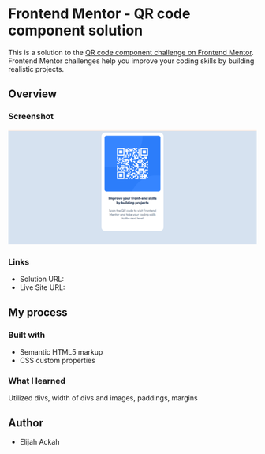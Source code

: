 # Frontend Mentor - QR code component solution

This is a solution to the [QR code component challenge on Frontend Mentor](https://www.frontendmentor.io/challenges/qr-code-component-iux_sIO_H). Frontend Mentor challenges help you improve your coding skills by building realistic projects.

## Overview

### Screenshot

![](./solutionscreenshot.png)

### Links

- Solution URL:
- Live Site URL:

## My process

### Built with

- Semantic HTML5 markup
- CSS custom properties

### What I learned

Utilized divs, width of divs and images, paddings, margins

## Author

- Elijah Ackah
